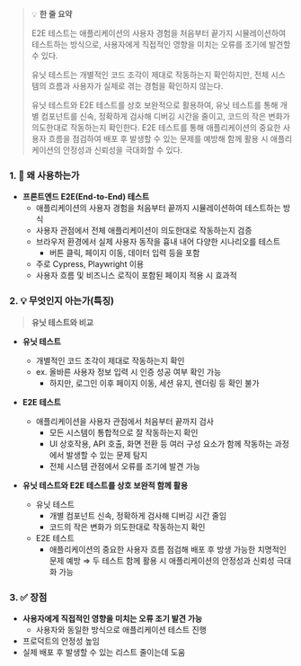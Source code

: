 > 💡 **한 줄 요약**
>
> E2E 테스트는 애플리케이션의 사용자 경험을 처음부터 끝가지 시뮬레이션하여 테스트하는 방식으로, 사용자에게 직접적인 영향을 미치는 오류를 조기에 발견할 수 있다.
>
> 유닛 테스트는 개별적인 코드 조각이 제대로 작동하는지 확인하지만, 전체 시스템의 흐름과 사용자가 실제로 겪는 경험을 확인하지 않는다.
>
> 유닛 테스트와 E2E 테스트를 상호 보완적으로 활용하여, 유닛 테스트를 통해 개별 컴포넌트를 신속, 정확하게 검사해 디버깅 시간을 줄이고, 코드의 작은 변화가 의도한대로 작동하는지 확인한다. E2E 테스트를 통해 애플리케이션의 중요한 사용자 흐름을 점검하여 배포 후 발생할 수 있는 문제를 예방해 함께 활용 시 애플리케이션의 안정성과 신뢰성을 극대화할 수 있다.

### 1. 🤔 왜 사용하는가

- **프론트엔드 E2E(End-to-End) 테스트**
  - 애플리케이션의 사용자 경험을 처음부터 끝까지 시뮬레이션하여 테스트하는 방식
  - 사용자 관점에서 전체 애플리케이션이 의도한대로 작동하는지 검증
  - 브라우저 환경에서 실제 사용자 동작을 흉내 내어 다양한 시나리오를 테스트
    - 버튼 클릭, 페이지 이동, 데이터 입력 등을 포함
  - 주로 Cypress, Playwright 이용
  - 사용자 흐름 및 비즈니스 로직이 포함된 페이지 적용 시 효과적

### 2. 💡 무엇인지 아는가(특징)

> **유닛 테스트와 비교**

- **유닛 테스트**
  - 개별적인 코드 조각이 제대로 작동하는지 확인
  - ex. 올바른 사용자 정보 입력 시 인증 성공 여부 확인 가능
    - 하지만, 로그인 이후 페이지 이동, 세션 유지, 렌더링 등 확인 불가
- **E2E 테스트**

  - 애플리케이션을 사용자 관점에서 처음부터 끝까지 검사
    - 모든 시스템이 통합적으로 잘 작동하는지 확인
    - UI 상호작용, API 호출, 화면 전환 등 여러 구성 요소가 함께 작동하는 과정에서 발생할 수 있는 문제 탐지
    - 전체 시스템 관점에서 오류를 조기에 발견 가능

- **유닛 테스트와 E2E 테스트를 상호 보완적 함께 활용**
  - 유닛 테스트
    - 개별 컴포넌트 신속, 정확하게 검사해 디버깅 시간 줄임
    - 코드의 작은 변화가 의도한대로 작동하는지 확인
  - E2E 테스트
    - 애플리케이션의 중요한 사용자 흐름 점검해 배포 후 방생 가능한 치명적인 문제 예방
  ⇒ 두 테스트 함께 활용 시 애플리케이션의 안정성과 신뢰성 극대화 가능

### 3. ✅ 장점

- **사용자에게 직접적인 영향을 미치는 오류 조기 발견 가능**
  - 사용자와 동일한 방식으로 애플리케이션 테스트 진행
- 프로덕트의 안정성 높임
- 실제 배포 후 발생할 수 있는 리스트 줄이는데 도움
